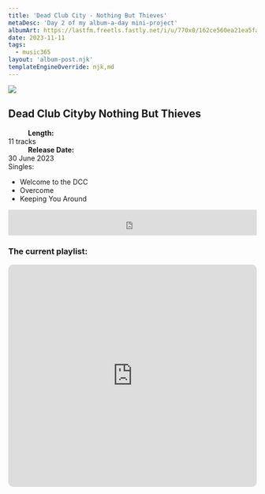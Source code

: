 ```yaml
---
title: 'Dead Club City - Nothing But Thieves'
metaDesc: 'Day 2 of my album-a-day mini-project'
albumArt: https://lastfm.freetls.fastly.net/i/u/770x0/162ce560ea21ea5fa92598462be07c1f.jpg#162ce560ea21ea5fa92598462be07c1f
date: 2023-11-11
tags:
  - music365
layout: 'album-post.njk'
templateEngineOverride: njk,md
---
```


<aside class="album-profile" style="--shadow: rgb(170,64,46)">
  <div class="album-profile__image">
    <img crossorigin="anonymous" src="{{ albumArt }}"/>
  </div>
  <div class="aside__content">
    <h1><strong>Dead Club City</strong>by Nothing But Thieves</h1>
    <dl>
      <div>
        <dd><strong>Length:</strong></dd>
        <dt>11 tracks</dt>
      </div>
      <div>
        <dd><strong>Release Date:</strong></dd>
        <dt>30 June 2023</dt>
      </div>
      <div class="singles">
        <span>Singles:</span>
        <ul>
          <li>Welcome to the DCC</li>
          <li>Overcome</li>
          <li>Keeping You Around</li>
        </ul>
      </div>
    </dl>
    <div class="color-grid" style="--opacity: 1;">
      <div class="color-grid__container">
					<span class="color color--1" style="--firstColor: rgb(170,64,46)"></span>
					<span class="color color--2" style="--secondaryColor: rgb(45,29,36)"></span>
					<span class="color color--3" style="--thirdColor: rgb(191,159,127)"></span>
      </div>
    </div>
  </div>
</aside>

<iframe width="100%" height="52" src="https://odesli.co/embed/?url=https%3A%2F%2Falbum.link%2Fi%2F1676331059&theme=light" frameborder="0" allowfullscreen sandbox="allow-same-origin allow-scripts allow-presentation allow-popups allow-popups-to-escape-sandbox" allow="clipboard-read; clipboard-write"></iframe>

### The current playlist:

<iframe allow="autoplay *; encrypted-media *; fullscreen *; clipboard-write" frameborder="0" height="450" style="width:100%;max-width:660px;overflow:hidden;border-radius:10px;" sandbox="allow-forms allow-popups allow-same-origin allow-scripts allow-storage-access-by-user-activation allow-top-navigation-by-user-activation" src="https://embed.music.apple.com/gb/playlist/music365/pl.u-AkAmEd9ix4MAZYJ"></iframe>
